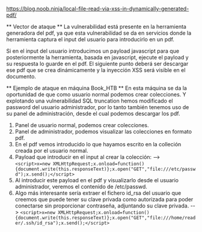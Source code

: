 https://blog.noob.ninja/local-file-read-via-xss-in-dynamically-generated-pdf/

** Vector de ataque **
La vulnerabilidad está presente en la herramienta generadora del pdf, ya que esta vulnerabilidad se da en servicios donde la herramienta captura el input del usuario para introducirlo en un pdf.

Si en el input del usuario introducimos un payload javascript para que posteriormente la herramienta, basada en javascript, ejecute el payload y su respuesta lo guarde en el pdf. El siguiente punto deberá ser descargar ese pdf que se crea dinámicamente y la inyección XSS será visible en el documento.

** Ejemplo de ataque en máquina Book_HTB **
En esta máquina se da la oportunidad de que como usuario normal podemos crear colecciones. Y explotando una vulnerabilidad SQL truncation hemos modificado el password del usuario administrador, por lo tanto también tenemos uso de su panel de administración, desde el cual podemos descargar los pdf.

1. Panel de usuario normal, podemos crear colecciones.
2. Panel de administrador, podemos visualizar las colecciones en formato pdf.
3. En el pdf vemos introducido lo que hayamos escrito en la colleción creada por el usuario normal.
4. Payload que introducir en el input al crear la colección:
		--> `<script>x=new XMLHttpRequest;x.onload=function(){document.write(this.responseText)};x.open("GET","file:///etc/passwd");x.send();</script>`
5. Al introducir este payload en el pdf y visualizarlo desde el usuario administrador, veremos el contenido de /etc/passwd.
6. Algo más interesante sería extraer el fichero id_rsa del usuario que creemos que puede tener su clave privada como autorizada para poder conectarse sin proporcionar contraseña, adjuntando su clave privada.
		--> `<script>x=new XMLHttpRequest;x.onload=function(){document.write(this.responseText)};x.open("GET","file:///home/reader/.ssh/id_rsa");x.send();</script>`